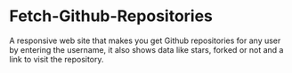 # Fetch-Github-Repositories
A responsive web site that makes you get Github repositories for any user by entering the username, it also shows data like stars, forked or not and a link to visit the repository.
